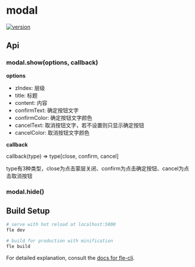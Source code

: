 # modal

[![version](https://img.shields.io/npm/v/@axe/modal.svg)](https://www.npmjs.org/package/@axe/modal)

## Api

### modal.show(options, callback)

**options**

* zIndex: 层级
* title: 标题
* content: 内容
* confirmText: 确定按钮文字
* confirmColor: 确定按钮文字颜色
* cancelText: 取消按钮文字，若不设置则只显示确定按钮
* cancelColor: 取消按钮文字颜色

**callback**

callback(type) => type[close, confirm, cancel]

type有3种类型，close为点击蒙层关闭、confirm为点击确定按钮、cancel为点击取消按钮

### modal.hide()


## Build Setup

``` bash
# serve with hot reload at localhost:5000
fle dev

# build for production with minification
fle build
```

For detailed explanation, consult the [docs for fle-cli](https://www.npmjs.com/package/fle-cli).
